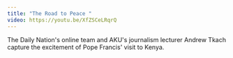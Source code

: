```yaml
---
title: "The Road to Peace "
video: https://youtu.be/XfZSCeLRqrQ
---
```


The Daily Nation's online team and AKU's journalism lecturer Andrew Tkach capture the excitement of Pope Francis' visit to Kenya.
